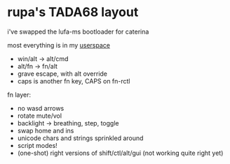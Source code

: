 # rupa's TADA68 layout

i've swapped the lufa-ms bootloader for caterina

most everything is in my [userspace](../../../../users/rupa/)

* win/alt -> alt/cmd
* alt/fn -> fn/alt
* grave escape, with alt override
* caps is another fn key, CAPS on fn-rctl

fn layer:
  * no wasd arrows
  * rotate mute/vol
  * backlight -> breathing, step, toggle
  * swap home and ins
  * unicode chars and strings sprinkled around
  * script modes!
  * (one-shot) right versions of shift/ctl/alt/gui (not working quite right yet)

